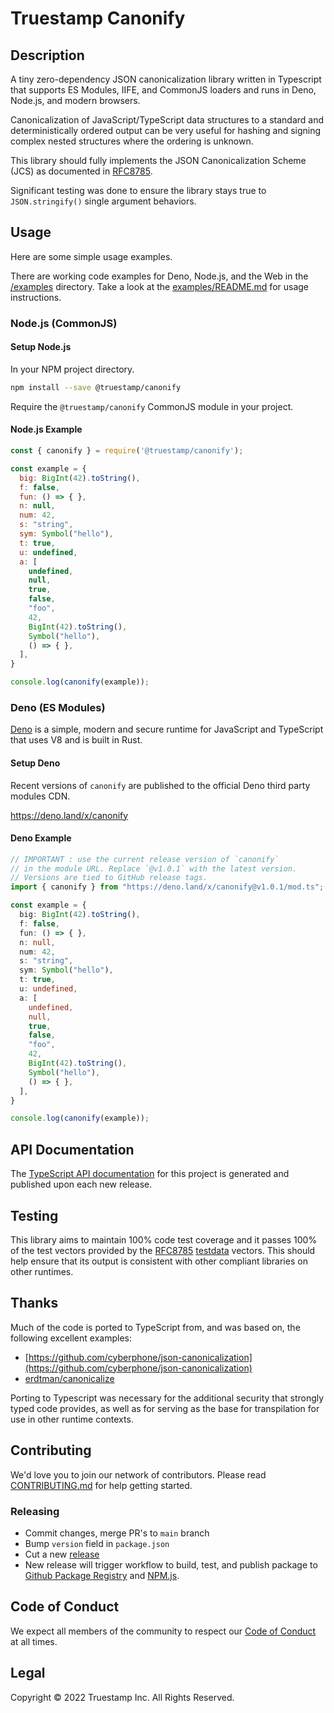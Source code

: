 # Truestamp Canonify

## Description

A tiny zero-dependency JSON canonicalization library written in Typescript that supports ES
Modules, IIFE, and CommonJS loaders and runs in Deno, Node.js, and modern browsers.

Canonicalization of JavaScript/TypeScript data structures to a standard and deterministically ordered output can be very useful for hashing and signing complex nested structures where the ordering is unknown.

This library should fully implements the JSON Canonicalization Scheme (JCS) as documented in [RFC8785](https://datatracker.ietf.org/doc/html/rfc8785).

Significant testing was done to ensure the library stays true to `JSON.stringify()` single argument behaviors.

## Usage

Here are some simple usage examples.

There are working code examples for Deno, Node.js, and the Web in the [/examples](/examples) directory. Take a look at the [examples/README.md](examples/README.md) for usage instructions.

### Node.js (CommonJS)

#### Setup Node.js

In your NPM project directory.

```bash
npm install --save @truestamp/canonify
```

Require the `@truestamp/canonify` CommonJS module in your project.

#### Node.js Example

```js
const { canonify } = require('@truestamp/canonify');

const example = {
  big: BigInt(42).toString(),
  f: false,
  fun: () => { },
  n: null,
  num: 42,
  s: "string",
  sym: Symbol("hello"),
  t: true,
  u: undefined,
  a: [
    undefined,
    null,
    true,
    false,
    "foo",
    42,
    BigInt(42).toString(),
    Symbol("hello"),
    () => { },
  ],
}

console.log(canonify(example));
```

### Deno (ES Modules)

[Deno](https://deno.land/) is a simple, modern and secure runtime for JavaScript
and TypeScript that uses V8 and is built in Rust.

#### Setup Deno

Recent versions of `canonify` are published to the official Deno third party modules CDN.

<https://deno.land/x/canonify>

#### Deno Example

```typescript
// IMPORTANT : use the current release version of `canonify`
// in the module URL. Replace `@v1.0.1` with the latest version.
// Versions are tied to GitHub release tags.
import { canonify } from "https://deno.land/x/canonify@v1.0.1/mod.ts";

const example = {
  big: BigInt(42).toString(),
  f: false,
  fun: () => { },
  n: null,
  num: 42,
  s: "string",
  sym: Symbol("hello"),
  t: true,
  u: undefined,
  a: [
    undefined,
    null,
    true,
    false,
    "foo",
    42,
    BigInt(42).toString(),
    Symbol("hello"),
    () => { },
  ],
}

console.log(canonify(example));
```

## API Documentation

The [TypeScript API documentation](https://truestamp.github.io/truestamp-canonify/) for this project is generated and published upon each new release.

## Testing

This library aims to maintain 100% code test coverage and it passes 100% of the test
vectors provided by the [RFC8785](https://datatracker.ietf.org/doc/html/rfc8785)
[testdata](https://github.com/cyberphone/json-canonicalization/tree/master/testdata) vectors.
This should help ensure that its output is consistent with other compliant libraries on other runtimes.

## Thanks

Much of the code is ported to TypeScript from, and was based on, the following excellent examples:

- [https://github.com/cyberphone/json-canonicalization](https://github.com/cyberphone/json-canonicalization)
- [erdtman/canonicalize](https://github.com/erdtman/canonicalize)

Porting to Typescript was necessary for the additional security that strongly typed code provides, as well as for serving as the base for transpilation for use in other runtime contexts.

## Contributing

We'd love you to join our network of contributors. Please read
[CONTRIBUTING.md](CONTRIBUTING.md) for help getting started.

### Releasing

- Commit changes, merge PR's to `main` branch
- Bump `version` field in `package.json`
- Cut a new [release](https://github.com/truestamp/truestamp-canonify/releases)
- New release will trigger workflow to build, test, and publish package to
  [Github Package Registry](https://github.com/truestamp/truestamp-canonify/packages)
  and [NPM.js](https://www.npmjs.com/package/@truestamp/canonify).

## Code of Conduct

We expect all members of the community to respect our
[Code of Conduct](CODE_OF_CONDUCT.md) at all times.

## Legal

Copyright © 2022 Truestamp Inc. All Rights Reserved.
